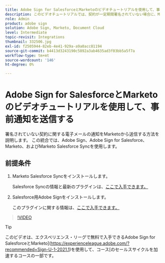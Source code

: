 ```yaml
---
title: Adobe Sign for SalesforceとMarketoのビデオチュートリアルを使用して、事前通知を送信する
description: このビデオチュートリアルでは、契約が一定期間署名されていない場合に、Marketoから電子メールで通知を送信する方法を学習します
role: Admin
product: adobe sign
solution: Adobe Sign, Marketo, Document Cloud
level: Intermediate
topic-revisit: Integrations
thumbnail: 332506.jpg
exl-id: f2505944-82eb-4e41-929a-a9a0acc81194
source-git-commit: b4413d3243190c5892a3ab4635ad3f03bb5a5f7a
workflow-type: tm+mt
source-wordcount: '146'
ht-degree: 0%

---
```


# Adobe Sign for SalesforceとMarketoのビデオチュートリアルを使用して、事前通知を送信する

署名されていない契約に関する電子メールの通知をMarketoから送信する方法を説明します。 この統合では、Adobe Sign、Adobe Sign for Salesforce、Marketo、およびMarketo Salesforce Syncを使用します。

## 前提条件

1. Marketo Salesforce Syncをインストールします。

   Salesforce Syncの情報と最新のプラグインは、[ここで入手できます。](https://experienceleague.adobe.com/docs/marketo/using/product-docs/crm-sync/salesforce-sync/understanding-the-salesforce-sync.html)

1. Salesforce用Adobe Signをインストールします。

   このプラグインに関する情報は、[ここで入手できます。](https://helpx.adobe.com/ca/sign/using/salesforce-integration-installation-guide.html)

>[!VIDEO](https://video.tv.adobe.com/v/332506?hidetitle=true)

>[!TIP]
>
>このビデオは、エクスペリエンス・リーグで無料で入手できるAdobe Sign for SalesforceとMarketo](https://experienceleague.adobe.com/?recommended=Sign-U-1-2021.1)を使用して、コース[のセールスサイクルを加速するコースの一部です。

